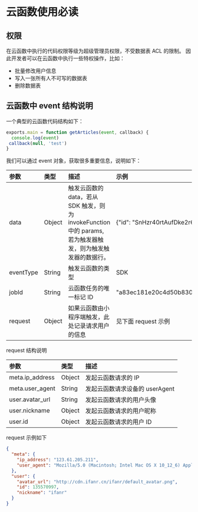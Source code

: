 # 云函数使用必读

## 权限

在云函数中执行的代码权限等级为超级管理员权限，不受数据表 ACL 的限制。
因此开发者可以在云函数中执行一些特权操作，比如：
- 批量修改用户信息
- 写入一张所有人不可写的数据表
- 删除数据表

## 云函数中 event 结构说明

一个典型的云函数代码结构如下：

```javascript
exports.main = function getArticles(event, callback) {
  console.log(event)
 callback(null, 'test')
}
```

我们可以通过 event 对象，获取很多重要信息，说明如下：


| 参数      | 类型   | 描述 | 示例 |
| :-------- | :----- | :--- | :--- |
| data      | Object | 触发云函数的 data，若从 SDK 触发，则为 invokeFunction 中的 params, 若为触发器触发，则为触发触发器的数据行。| {"id": "SnHzr40rtAufDke2r6FJ7xxE"} |
| eventType | String | 触发云函数的类型 | SDK |
| jobId     | String | 云函数任务的唯一标记 ID | "a83ec181e20c4d50b83093157c8283a1" |
| request   | Object | 如果云函数由小程序端触发，此处记录请求用户的信息 | 见下面 request 示例 |

request 结构说明

| 参数             | 类型   | 描述 | 
| :-------------- | :----- | :--- | 
| meta.ip_address | Object | 发起云函数请求的 IP   |
| meta.user_agent | String | 发起云函数请求设备的 userAgent |
| user.avatar_url | String | 发起云函数请求的用户头像  |
| user.nickname   | Object | 发起云函数请求的用户昵称 | 
| user.id         | Object | 发起云函数请求的用户 ID | 

request 示例如下
```json
{
  "meta": {
    "ip_address": "123.61.205.211",
    "user_agent": "Mozilla/5.0 (Macintosh; Intel Mac OS X 10_12_6) AppleWebKit/605.1.15 (KHTML, like Gecko) Version/11.1.2 Safari/605.1.15"
  },
  "user": {
    "avatar_url": "http://cdn.ifanr.cn/ifanr/default_avatar.png",
    "id": 135570997,
    "nickname": "ifanr"
  }
}
```